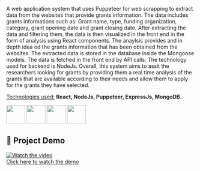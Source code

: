 A web application system that uses Puppeteer for web scrapping to extract data from the websites that provide grants information. The data includes grants informations such as: Grant name, type, funding organization, category, grant opening date and grant closing date. After extracting the data and filtering them, the data is then visualized in the front end in the form of analysis using React components. The anaylsis provides and in depth idea od the grants information that has been obtained from the websites. The extracted data is stored in the database inside the Mongoose models. The data is fetched in the front end by API calls. The technology used for backend is NodeJs. Overall, this system aims to assit the researchers looking for grants by providing them a real time analysis of the grants that are available according to their needs and allow them to apply for the grants they have selected.

<u>Technologies used:</u> **React, NodeJs, Puppeteer, ExpressJs, MongoDB.**
<p display = "flex">
  <img src="https://download.logo.wine/logo/React_(web_framework)/React_(web_framework)-Logo.wine.png" width = "50">
  <img src="https://encrypted-tbn0.gstatic.com/images?q=tbn:ANd9GcRRl1-DO8OvTFnSLUsTy5PP0DsHT_oeRCU88A&s" width = "50">
  <img src="https://user-images.githubusercontent.com/10379601/29446482-04f7036a-841f-11e7-9872-91d1fc2ea683.png" width = "50">
  <img src="https://webimages.mongodb.com/_com_assets/cms/koffe5uvv0mg34ttt-horizontal_white.svg?auto=format%252Ccompress" width = "50">
</p>

## 🎥 Project Demo  
[![Watch the video](https://img.youtube.com/vi/XM3AlPJyB5k/0.jpg)](https://youtu.be/XM3AlPJyB5k)  
[Click here to watch the demo](https://youtu.be/XM3AlPJyB5k)



